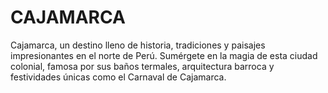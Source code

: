# CAJAMARCA
 Cajamarca, un destino lleno de historia, tradiciones y paisajes impresionantes en el norte de Perú. Sumérgete en la magia de esta ciudad colonial, famosa por sus baños termales, arquitectura barroca y festividades únicas como el Carnaval de Cajamarca.
